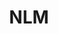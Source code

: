 ---
# This topic lives at
# https://digital.gov/topics/nlm

slug: "nlm"

# Topic Title
title: "NLM"

# description — keep it short and clear
summary: ""


# Weight
weight: 1

# For more information on managing topics,
# see https://github.com/GSA/digitalgov.gov/wiki
---